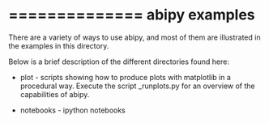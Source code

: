 ==============
abipy examples
==============

There are a variety of ways to use abipy, and most of them are
illustrated in the examples in this directory.

Below is a brief description of the different directories found here:

  * plot - scripts showing how to produce plots with matplotlib in a 
    procedural way. Execute the script _runplots.py for an overview 
    of the capabilities of abipy.

  * notebooks - ipython notebooks
